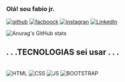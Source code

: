 ### Olá! sou fabio jr.
[![github](https://img.shields.io/badge/GitHub-100000?style=for-the-badge&logo=github&logoColor=white)](https://github.com/fjunior-amorim)
[![facboock](https://img.shields.io/badge/Facebook-1877F2?style=for-the-badge&logo=facebook&logoColor=white)](https://www.facebook.com/fabiojunio2019/)
[![instagran](https://img.shields.io/badge/Instagram-E4405F?style=for-the-badge&logo=instagram&logoColor=white)](https://www.instagram.com/)
[![LinkedIn](https://img.shields.io/badge/LinkedIn-0077B5?style=for-the-badge&logo=linkedin&logoColor=white)](https://www.linkedin.com/in/fabiofullstack/)

![Anurag's GitHub stats](https://github-readme-stats.vercel.app/api?username=fjunior-amorim&show_icons=true&theme=algolia)

## . . .TECNOLOGIAS sei usar . . .

<div style= "display: inline_block"><br/>
    <img align="center" alt="HTML" src="https://img.shields.io/badge/HTML5-E34F26?style=for-the-badge&logo=html5&logoColor=white"/>
    <img align="center" alt="CSS" src="https://img.shields.io/badge/CSS3-1572B6?style=for-the-badge&logo=css3&logoColor=white"/>
    <img align="center" alt="JS" src="https://img.shields.io/badge/JavaScript-323330?style=for-the-badge&logo=javascript&logoColor=F7DF1E"/>
    <img align="center" alt="BOOTSTRAP" src="https://img.shields.io/badge/Bootstrap-563D7C?style=for-the-badge&logo=bootstrap&logoColor=white"/>
</div><br/>
